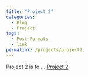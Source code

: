 ```yaml
---
title: "Project 2"
categories:
  - Blog
  - Project
tags:
  - Post Formats
  - link
permalink: /projects/project2
---
```


Project 2 is to ...
[Project 2](../files/project2.pdf)
